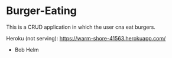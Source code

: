 # Burger-Eating

This is a CRUD application in which the user cna eat burgers.

Heroku (not serving): https://warm-shore-41563.herokuapp.com/

- Bob Helm